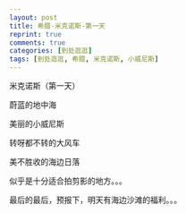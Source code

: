 ```yaml
---
layout: post
title: 希腊-米克诺斯-第一天
reprint: true
comments: true
categories: [到处逛逛]
tags: [到处逛逛, 希腊, 米克诺斯, 小威尼斯]
---
```


米克诺斯（第一天）

蔚蓝的地中海

美丽的小威尼斯

转呀都不转的大风车

美不胜收的海边日落

似乎是十分适合拍剪影的地方。。。


<script>
    photos=[
        ["/images/2017-09-17/DSC06984.jpg", "米克诺斯岛上的alpha银行", "75%"],
        ["/images/2017-09-17/DSC06986.jpg", "先来一发蔚蓝的大海", "75%"],
        ["/images/2017-09-17/DSC06987.jpg", "以及海边的白房子及洗海澡晒太阳的人们。。。", "75%"],
        ["/images/2017-09-17/DSC06991.jpg", "街边的一家餐馆", "75%"],
        ["/images/2017-09-17/DSC06993.jpg", "沙滩边的鸽子，广角镜头难得抓到一只飞翔中的。。。", "75%"],
        ["/images/2017-09-17/DSC06994.jpg", "再来一发海边白房子", "75%"],
        ["/images/2017-09-17/DSC06998.jpg", "海边小女孩，咦，水里有啥呢。。。", "75%"],
        ["/images/2017-09-17/DSC07003.jpg", "一个蓝顶的教堂", "75%"],
        ["/images/2017-09-17/DSC07010.jpg", "阳光正好，拍下两个不同肤色的房子。。。", "75%"],
        ["/images/2017-09-17/DSC07013.jpg", "海水中的潮起潮落", "75%"],
        ["/images/2017-09-17/DSC07020.jpg", "远方的红顶小艇在前行。。。", "75%"],
        ["/images/2017-09-17/DSC07024.jpg", "抬头的蓝天", "75%"],
        ["/images/2017-09-17/DSC07028.jpg", "阳光蓝天下交错的白房", "75%"],
        ["/images/2017-09-17/DSC07032.jpg", "", "75%"],
        ["/images/2017-09-17/DSC07034.jpg", "", "75%"],
        ["/images/2017-09-17/DSC07036.jpg", "天、海的蓝色，与海边的小威尼斯的白色，构成了米岛的两种色调", "75%"],
        ["/images/2017-09-17/DSC07040.jpg", "又一浪花袭来", "75%"],
        ["/images/2017-09-17/DSC07045.jpg", "去往看风车的路上，两旁也都是统一白的色调", "75%"],
        ["/images/2017-09-17/DSC07050.jpg", "", "75%"],
        ["/images/2017-09-17/DSC07057.jpg", "", "75%"],
        ["/images/2017-09-17/DSC07060.jpg", "", "75%"],
        ["/images/2017-09-17/DSC07071.jpg", "大风车，来一发", "75%"],
        ["/images/2017-09-17/DSC07064.jpg", "波光粼粼的地中海", "75%"],
        ["/images/2017-09-17/DSC07066.jpg", "", "75%"],
        ["/images/2017-09-17/DSC07069.jpg", "", "75%"],
        ["/images/2017-09-17/DSC07072.jpg", "海边沙滩上晒太阳玩手机的妹纸们。。。", "75%"],
        ["/images/2017-09-17/DSC07073.jpg", "", "75%"],
        ["/images/2017-09-17/DSC07077.jpg", "一辆洒满尘埃的小红车", "75%"],
        ["/images/2017-09-17/DSC07083.jpg", "楼梯：梦想、微笑、生活、爱、夏天、米克诺斯。。。", "75%"],
        ["/images/2017-09-17/DSC07081.jpg", "", "75%"],
        ["/images/2017-09-17/DSC07084.jpg", "两张蓝天下的白房子", "75%"],
        ["/images/2017-09-17/DSC07086.jpg", "", "75%"],
        ["/images/2017-09-17/DSC07088.jpg", "", "75%"],
        ["/images/2017-09-17/DSC07089.jpg", "", "75%"],
        ["/images/2017-09-17/DSC07090.jpg", "俯视小威尼斯，咦，这根电杆这么抢镜。。。", "75%"],
        ["/images/2017-09-17/DSC07091.jpg", "", "75%"],
        ["/images/2017-09-17/DSC07092.jpg", "", "75%"],
        ["/images/2017-09-17/DSC07094.jpg", "有一个风车，不在海边，孤独的一个", "75%"],
        ["/images/2017-09-17/DSC07096.jpg", "", "75%"],
        ["/images/2017-09-17/DSC07097.jpg", "", "75%"],
        ["/images/2017-09-17/DSC07106.jpg", "", "75%"],
        ["/images/2017-09-17/DSC07107.jpg", "教堂上空，海鸥翱翔", "75%"],
        ["/images/2017-09-17/DSC07109.jpg", "", "75%"],
        ["/images/2017-09-17/DSC07110.jpg", "冰镇啤酒，爽两下", "75%"],
        ["/images/2017-09-17/DSC07113.jpg", "", "75%"],
        ["/images/2017-09-17/DSC07119.jpg", "太阳西下", "75%"],
        ["/images/2017-09-17/DSC07122.jpg", "", "75%"],
        ["/images/2017-09-17/DSC07125.jpg", "", "75%"],
        ["/images/2017-09-17/DSC07136.jpg", "", "75%"],
        ["/images/2017-09-17/DSC07137.jpg", "夕阳下的浪花们", "75%"],
        ["/images/2017-09-17/DSC07140.jpg", "", "75%"],
        ["/images/2017-09-17/DSC07141.jpg", "夕阳下，沙滩和风车更显金色", "75%"],
        ["/images/2017-09-17/DSC07142.jpg", "", "75%"],
        ["/images/2017-09-17/DSC07143.jpg", "", "75%"],
        ["/images/2017-09-17/DSC07146.jpg", "", "75%"],
        ["/images/2017-09-17/DSC07156.jpg", "", "75%"],
        ["/images/2017-09-17/DSC07373.jpg", "落日之后的海边，及教堂", "75%"],
        ["/images/2017-09-17/DSC07378.jpg", "", "75%"],
        ["/images/2017-09-17/DSC07380.jpg", "傍晚，小威尼斯逐渐亮起了灯光", "75%"],
        ["/images/2017-09-17/DSC07382.jpg", "", "75%"],
        ["/images/2017-09-17/DSC07383.jpg", "教堂顶部的十字架", "75%"],
        ["/images/2017-09-17/DSC07385.jpg", "最后，回客栈的小路。。。", "75%"],
    ];
    for (var i=0; i<photos.length; i++)
    {
        document.write("<figure><a href=\"" + photos[i][0] + "\" target=\"_blank\">")
        document.write("<img src=\"" + photos[i][0] + "\" alt=\"" + photos[i][1] + "\" width=\"" + photos[i][2] + "\">")
        document.write("</a></figure>")

        if (photos[i].length > 3)
            document.write(photos[i][3] + "<br><br>")
        else if (photos[i][1].length > 0)
            document.write(photos[i][1] + "<br><br>")
        else
            document.write("<br>")
    }
</script>

最后的最后，预报下，明天有海边沙滩的福利。。。

